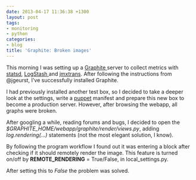 ```yaml
---
date: 2013-04-17 11:36:38 +1300
layout: post
tags:
- monitoring
- python
categories:
- blog
title: 'Graphite: Broken images'
---
```


<p>This morning I was setting up a <a href="http://graphite.wikidot.com/" title="Graphite">Graphite </a>server to collect metrics with <a href="https://github.com/etsy/statsd/" title="statsd">statsd</a>, <a href="http://logstash.net/" title="LogStash">LogStash </a>and <a href="https://github.com/jmxtrans/jmxtrans" title="jmxtrans">jmxtrans</a>. After following the instructions from @jgeurst, I've successfully installed Graphite.</p>

<p>I had previously installed another test box, so I decided to take a deeper look at the settings, write a <a href="https://puppetlabs.com/" title="Puppet">puppet</a> manifest and prepare this new box to become a production server. However, after browsing the webapp, all graphs were broken.</p>

<p>After googling a while, reading forums and bugs, I decided to open the <em>$GRAPHITE_HOME/webapp/graphite/render/views.py</em>, adding <em>log.rendering(...)</em> statements (not the most elegant solution, I know).</p>

<p>By following the program workflow I found out it was entering a block after checking if it should remotely render the image. This feature is turned on/off by <strong>REMOTE_RENDERING</strong> = True/False, in local_settings.py.</p>

<p>After setting this to <em>False</em> the problem was solved.</p>
